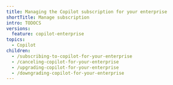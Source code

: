 ```yaml
---
title: Managing the Copilot subscription for your enterprise
shortTitle: Manage subscription
intro: TODOCS
versions:
  feature: copilot-enterprise
topics:
  - Copilot
children:
  - /subscribing-to-copilot-for-your-enterprise
  - /canceling-copilot-for-your-enterprise
  - /upgrading-copilot-for-your-enterprise
  - /downgrading-copilot-for-your-enterprise
---
```


